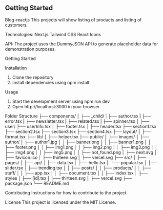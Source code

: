 ## Getting Started

Blog-reactjs
This projects will show listing of products and listing of customers.

Technologies:
Next.js
Tailwind CSS
React Icons

API:
The project uses the DummyJSON API to generate placeholder data for demonstration purposes.

Getting Started

Installation
1. Clone the repository
2. Install dependencies using npm install

Usage
1. Start the development server using npm run dev
2. Open http://localhost:3000 in your browser

Folder Structure
├── components/
│   ├── _child/
    |   ├── author.tsx
    |   ├── error.tsx
    |   ├── newsletter.tsx
    |   ├── related.tsx
    |   ├── spinner.tsx
│   ├── user/
        ├── userInfo.tsx
│   ├── footer.tsx
│   ├── header.tsx
    ├── section1.tsx
    ├── section2.tsx
    ├── section3.tsx
    ├── section4.tsx
├── layout/
│   ├── format.tsx
├── lib/
│   ├── helper.tsx
├── public/
│   ├── images/
│       ├── author/
│           ├── author1.jpg
│   │   ├── banner.png
│   │   ├── banner1.png
│   │   ├── footer.png
│   │   ├── img1.png
│   │   ├── img2.png
│   │   ├── img3.png
│   │   ├── img4.png
│   │   ├── img5.png
│   │   ├── not_found.png
│   ├── next.svg
│   ├── favicon.ico
│   ├── thirteen.svg
│   ├── vercel.svg
├── src/
│   ├── pages/
│       ├── api/
│           ├── data.tsx
│           ├── hello.tsx
│           ├── popular.tsx
│           ├── slider.tsx
│           ├── trending.tsx
│   │   ├── posts/
│   │   ├── products/
│   │   ├── staff/
│   │   ├── app.tsx
│   │   ├── document.tsx
│   │   ├── index.tsx
│   ├── styles
│   ├── [id].tsx
│   ├── thirteen.svg
│   ├── vercel.svg
├── package.json
└── README.md


Contributing
Instructions for how to contribute to the project.

License
This project is licensed under the MIT License.